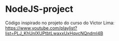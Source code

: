 # NodeJS-project

Código inspirado no projeto do curso do Victor Lima:
https://www.youtube.com/playlist?list=PLJ_KhUnlXUPtbtLwaxxUxHqvcNQndmI4B